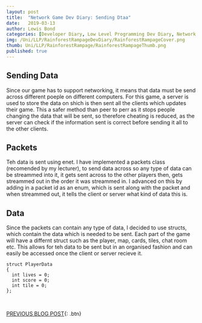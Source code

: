 ```yaml
---
layout: post
title:  "Network Game Dev Diary: Sending Dtaa"
date:   2019-03-13
author: Lewis Bond
categories: [Developer Diary, Low Level Programming Dev Diary, Network Game Dev Diary]
img: /Uni/LLP/RainforestRampageDevDiary/RainforestRampageCover.png
thumb: Uni/LLP/RainforestRampage/RainforestRampageThumb.png
published: true
---
```

<!--more-->

## Sending Data

Since our game has to support networking, it means that data must be send across different poeple on different computers. For this game, a server is used to store the data on shich is then sent all the clients which updates their game. This a safer method than peer to perr as it stops people changing the data that will be sent, so therefore cheating is reduced, as the server can check if the information sent is correct before sending it all to the other clients. 


## Packets

Teh data is sent using enet. I have implemented a packets class (recomended by my lecturer), to send data across so any type of data can be streammed into it, it gets sent across to the other players then, gets streammed out in the order it was streammed in. I advanced on this by adding in a packet id as an enum, which is sent along with the packet and when streammed out, it tells the client or server what kind of data this is.


## Data

Since the packets can contain any type of data, I decided to use structs, which contain the data which is needed to be sent. Each part of the game will have a differnt struct such as the player, map, cards, tiles, chat room etc. This allows for teh data to be sent but in an organised fashion and can easily be accessed once the client or server recieve it. 

~~~
struct PlayerData
{
  int lives = 0;
  int score = 0;
  int tile = 0;
};
~~~

<br/>

[PREVIOUS BLOG POST](https://lbondi7.github.io/developer%20diary/low%20level%20programming%20dev%20diary/network%20game%20dev%20diary/llp-dd-network-rr-1){: .btn}
